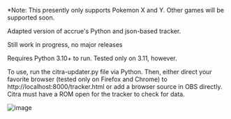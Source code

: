 *Note: This presently only supports Pokemon X and Y. Other games will be supported soon.

Adapted version of accrue's Python and json-based tracker.

Still work in progress, no major releases

Requires Python 3.10+ to run. Tested only on 3.11, however.


To use, run the citra-updater.py file via Python. Then, either direct your favorite browser (tested only on Firefox and Chrome) to http://localhost:8000/tracker.html or add a browser source in OBS directly. Citra must have a ROM open for the tracker to check for data.

![image](https://i.imgur.com/I3AuMwz.png)